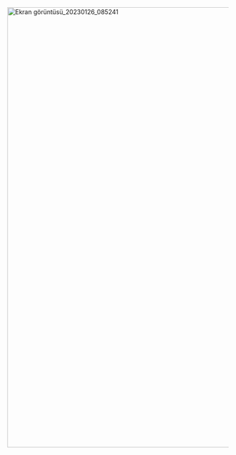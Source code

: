 <img width="1000" alt="Ekran görüntüsü_20230126_085241" src="https://user-images.githubusercontent.com/89842738/214767545-1b05d3c2-2740-445f-ad63-3a60eb3592a7.png">
